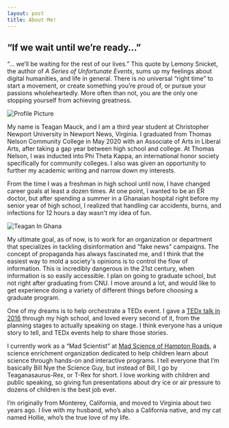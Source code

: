 ```yaml
---
layout: post
title: About Me!
---
```


## “If we wait until we’re ready…”

“... we’ll be waiting for the rest of our lives.” This quote by Lemony Snicket, the author of _A Series of Unfortunate Events_, sums up my feelings about digital humanities, and life in general. There is no universal “right time” to start a movement, or create something you’re proud of, or pursue your passions wholeheartedly. More often than not, you are the only one stopping yourself from achieving greatness. 

![Profile Picture](http://teagan-mauck.github.io/teagan-mauck/images/ProfilePicture.jpg)

My name is Teagan Mauck, and I am a third year student at Christopher Newport University in Newport News, Virginia.  I graduated from Thomas Nelson Community College in May 2020 with an Associate of Arts in Liberal Arts, after taking a gap year between high school and college.  At Thomas Nelson, I was inducted into Phi Theta Kappa, an international honor society specifically for community colleges. I also was given an opportunity to further my academic writing and narrow down my interests. 

From the time I was a freshman in high school until now, I have changed career goals at least a dozen times. At one point, I wanted to be an ER doctor, but after spending a summer in a Ghanaian hospital right before my senior year of high school, I realized that handling car accidents, burns, and infections for 12 hours a day wasn't my idea of fun.

![Teagan In Ghana](http://teagan-mauck.github.io/teagan-mauck/images/TeaganInGhana.jpg)

My ultimate goal, as of now, is to work for an organization or department that specializes in tackling disinformation and "fake news" campaigns. The concept of propaganda has always fascinated me, and I think that the easiest way to mold a society's opinions is to control the flow of information. This is incredibly dangerous in the 21st century, when information is so easily accessible. I plan on going to graduate school, but not right after graduating from CNU. I move around a lot, and would like to get experience doing a variety of different things before choosing a graduate program. 

One of my dreams is to help orchestrate a TEDx event. I gave a [TEDx talk in 2016](https://youtu.be/usqKpe2RoZk) through my high school, and loved every second of it, from the planning stages to actually speaking on stage. I think everyone has a unique story to tell, and TEDx events help to share those stories. 

I currently work as a “Mad Scientist” at [Mad Science of Hampton Roads](https://hamptonroads.madscience.org/), a science enrichment organization dedicated to help children learn about science through hands-on and interactive programs. I tell everyone that I’m basically Bill Nye the Science Guy, but instead of Bill, I go by Teaganasaurus-Rex, or T-Rex for short. I love working with children and public speaking, so giving fun presentations about dry ice or air pressure to dozens of children is the best job ever. 

I’m originally from Monterey, California, and moved to Virginia about two years ago. I live with my husband, who’s also a California native, and my cat named Hollie, who’s the true love of my life. 








